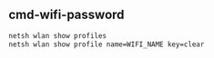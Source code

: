 ## cmd-wifi-password
```cmd
netsh wlan show profiles
netsh wlan show profile name=WIFI_NAME key=clear
```
